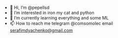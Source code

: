 - 👋 Hi, I’m @pepellsd
- 👀 I’m interested in iron my cat and python
- 🌱 I’m currently learning everything and some ML 
- 📫 How to reach me telegram @comsomolec email serafimdyachenko@gmail.com 

<!---
pepellsd/pepellsd is a ✨ special ✨ repository because its `README.md` (this file) appears on your GitHub profile.
You can click the Preview link to take a look at your changes.
--->
